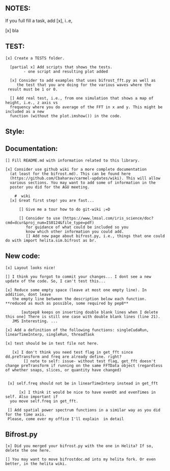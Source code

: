 ## NOTES: 

  If you full fill a task, add [x], i..e,
  
  [x] bla

## TEST:

    [x] Create a TESTS folder.

      [partial x] Add scripts that shows the tests.
      		- one script and resulting plot added
      
      [x] Consider to add examples that uses bifrost_fft.py as well as 
      	 the test that you are doing for the various waves where the 
	 result must be 1 or 0. 

      [] Add real test, i.e., from one simulation that shows a map of height, i.e., z axis vs 
      frequency where you do average of the FFT in x and y. This might be included as a new
      function (without the plot.imshow()) in the code. 

## Style:


## Documentation:

    [] Fill README.md with information related to this library.

    [x] Consider use github wiki for a more complete documentation
      (at least for the bifrost.md). This can be found here
      (https://github.com/Cbaharav/carmel-updates/wiki). This will allow
      various sections. You may want to add some of information in the
      poster you did for the AGU meeting. 

        #  wiki 
	  [x] Great first step! you are fast... 
	      
	      [] Give me a tour how to do git-wiki ;=D

          [] Consider to use (https://www.lmsal.com/iris_science/doc?cmd=dcur&proj_num=IS0124&file_type=pdf)
             for guidance of what could be included so you
             know which other information you could add.
	     	 [] Add new page about bifrost.py, i.e., things that one could do with import helita.sim.bifrost as br. 

## New code:

    [x] Layout looks nice!
    
    [] I think you forgot to commit your changes... I dont see a new update of the code. So, I can't test this...

    [x] Reduce some empty space (leave at most one empty line). In addition, dont leave
       the empty line between the description below each function. **reduced as much as possible, some required by pep8**

       	   [autpep8 keeps on inserting double blank lines when I delete this one] There is still one case with double blank lines (line 21). 
	   JMS Interesting. ...

    [x] Add a definition of the following functions: singleCudaRun, linearTimeInterp, singleRun, threadTask

    [x] test should be in test file not here. 

       [x] I don't think you need test flag in get_fft since dd.preTransform and freq are already define. right?
       		[] note to self: issue- without test flag, get_fft doesn't change preTransform if running on the same FFTData object (regardless of whether snaps, slices, or quantity have changed)
       	  

     [x] self.freq should not be in linearTimeInterp instead in get_fft
     
          [x] I think it would be nice to have evenDt and evenTimes in self. Also important if 
	  you move self.freq in get_fft. 
	  
     [] Add spatial power spectrum functions in a similar way as you did for the time axis. 
     Please, come over my office I'll explain  in detail

## Bifrost.py

    [x] Did you merged your bifrost.py with the one in Helita? If so, delete the one here. 

    [] You may want to move bifrostdoc.md into my helita fork. Or even better, in the helita wiki. 
